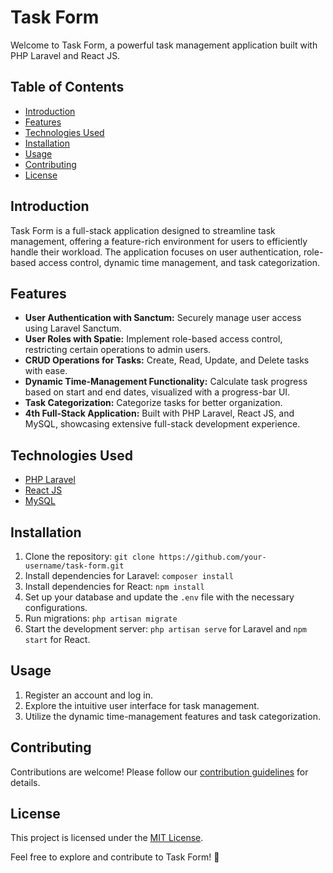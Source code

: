 # Task Form

Welcome to Task Form, a powerful task management application built with PHP Laravel and React JS.

## Table of Contents
- [Introduction](#introduction)
- [Features](#features)
- [Technologies Used](#technologies-used)
- [Installation](#installation)
- [Usage](#usage)
- [Contributing](#contributing)
- [License](#license)

## Introduction
Task Form is a full-stack application designed to streamline task management, offering a feature-rich environment for users to efficiently handle their workload. The application focuses on user authentication, role-based access control, dynamic time management, and task categorization.

## Features
- **User Authentication with Sanctum:** Securely manage user access using Laravel Sanctum.
- **User Roles with Spatie:** Implement role-based access control, restricting certain operations to admin users.
- **CRUD Operations for Tasks:** Create, Read, Update, and Delete tasks with ease.
- **Dynamic Time-Management Functionality:** Calculate task progress based on start and end dates, visualized with a progress-bar UI.
- **Task Categorization:** Categorize tasks for better organization.
- **4th Full-Stack Application:** Built with PHP Laravel, React JS, and MySQL, showcasing extensive full-stack development experience.

## Technologies Used
- [PHP Laravel](https://laravel.com/)
- [React JS](https://reactjs.org/)
- [MySQL](https://www.mysql.com/)

## Installation
1. Clone the repository: `git clone https://github.com/your-username/task-form.git`
2. Install dependencies for Laravel: `composer install`
3. Install dependencies for React: `npm install`
4. Set up your database and update the `.env` file with the necessary configurations.
5. Run migrations: `php artisan migrate`
6. Start the development server: `php artisan serve` for Laravel and `npm start` for React.

## Usage
1. Register an account and log in.
2. Explore the intuitive user interface for task management.
3. Utilize the dynamic time-management features and task categorization.

## Contributing
Contributions are welcome! Please follow our [contribution guidelines](CONTRIBUTING.md) for details.

## License
This project is licensed under the [MIT License](LICENSE).

Feel free to explore and contribute to Task Form! 🚀
